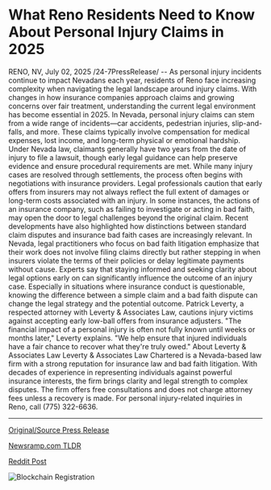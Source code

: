 # What Reno Residents Need to Know About Personal Injury Claims in 2025

RENO, NV, July 02, 2025 /24-7PressRelease/ -- As personal injury incidents continue to impact Nevadans each year, residents of Reno face increasing complexity when navigating the legal landscape around injury claims. With changes in how insurance companies approach claims and growing concerns over fair treatment, understanding the current legal environment has become essential in 2025.  In Nevada, personal injury claims can stem from a wide range of incidents—car accidents, pedestrian injuries, slip-and-falls, and more. These claims typically involve compensation for medical expenses, lost income, and long-term physical or emotional hardship. Under Nevada law, claimants generally have two years from the date of injury to file a lawsuit, though early legal guidance can help preserve evidence and ensure procedural requirements are met.  While many injury cases are resolved through settlements, the process often begins with negotiations with insurance providers. Legal professionals caution that early offers from insurers may not always reflect the full extent of damages or long-term costs associated with an injury. In some instances, the actions of an insurance company, such as failing to investigate or acting in bad faith, may open the door to legal challenges beyond the original claim.  Recent developments have also highlighted how distinctions between standard claim disputes and insurance bad faith cases are increasingly relevant. In Nevada, legal practitioners who focus on bad faith litigation emphasize that their work does not involve filing claims directly but rather stepping in when insurers violate the terms of their policies or delay legitimate payments without cause.  Experts say that staying informed and seeking clarity about legal options early on can significantly influence the outcome of an injury case. Especially in situations where insurance conduct is questionable, knowing the difference between a simple claim and a bad faith dispute can change the legal strategy and the potential outcome.  Patrick Leverty, a respected attorney with Leverty & Associates Law, cautions injury victims against accepting early low-ball offers from insurance adjusters. "The financial impact of a personal injury is often not fully known until weeks or months later," Leverty explains. "We help ensure that injured individuals have a fair chance to recover what they're truly owed."  About Leverty & Associates Law Leverty & Associates Law Chartered is a Nevada-based law firm with a strong reputation for insurance law and bad faith litigation. With decades of experience in representing individuals against powerful insurance interests, the firm brings clarity and legal strength to complex disputes. The firm offers free consultations and does not charge attorney fees unless a recovery is made. For personal injury-related inquiries in Reno, call (775) 322-6636. 

---

[Original/Source Press Release](https://www.24-7pressrelease.com/press-release/524311/what-reno-residents-need-to-know-about-personal-injury-claims-in-2025)
                    

[Newsramp.com TLDR](https://newsramp.com/curated-news/reno-s-rising-legal-challenges-in-personal-injury-claims-in-2025/eaba8627ae477720c1b2976ecfa89cd4) 

 



[Reddit Post](https://www.reddit.com/r/newsramp/comments/1lppk3j/renos_rising_legal_challenges_in_personal_injury/) 



![Blockchain Registration](https://cdn.newsramp.app/24-7PressRelease/qrcode/257/2/envyDVlg.webp)